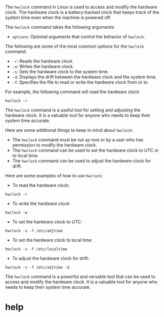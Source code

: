 # 

The `hwclock` command in Linux is used to access and modify the hardware clock. The hardware clock is a battery-backed clock that keeps track of the system time even when the machine is powered off.

The `hwclock` command takes the following arguments:

* `options`: Optional arguments that control the behavior of `hwclock`.

The following are some of the most common options for the `hwclock` command:

* `-r`: Reads the hardware clock.
* `-w`: Writes the hardware clock.
* `-s`: Sets the hardware clock to the system time.
* `-d`: Displays the drift between the hardware clock and the system time.
* `-f`: Specifies the file to read or write the hardware clock from or to.

For example, the following command will read the hardware clock:

```
hwclock -r
```

The `hwclock` command is a useful tool for setting and adjusting the hardware clock. It is a valuable tool for anyone who needs to keep their system time accurate.

Here are some additional things to keep in mind about `hwclock`:

* The `hwclock` command must be run as root or by a user who has permission to modify the hardware clock.
* The `hwclock` command can be used to set the hardware clock to UTC or to local time.
* The `hwclock` command can be used to adjust the hardware clock for drift.

Here are some examples of how to use `hwclock`:

* To read the hardware clock:
```
hwclock -r
```
* To write the hardware clock:
```
hwclock -w
```
* To set the hardware clock to UTC:
```
hwclock -s -f /etc/adjtime
```
* To set the hardware clock to local time:
```
hwclock -s -f /etc/localtime
```
* To adjust the hardware clock for drift:
```
hwclock -s -f /etc/adjtime -d
```

The `hwclock` command is a powerful and versatile tool that can be used to access and modify the hardware clock. It is a valuable tool for anyone who needs to keep their system time accurate.




# help 

```

```

